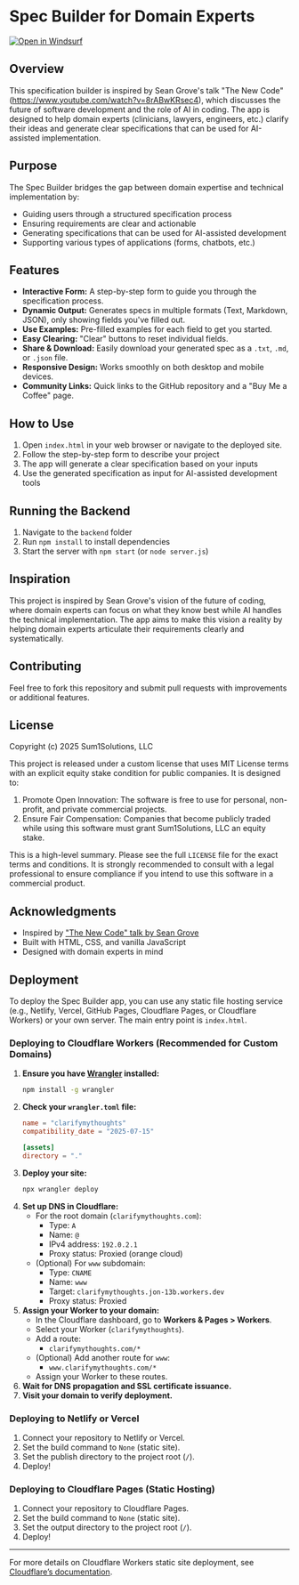 # Spec Builder for Domain Experts

[![Open in Windsurf](https://img.shields.io/badge/Open%20in-Windsurf-blue.svg)](https://wind.surf)
## Overview

This specification builder is inspired by Sean Grove's talk "The New Code" (https://www.youtube.com/watch?v=8rABwKRsec4), which discusses the future of software development and the role of AI in coding. The app is designed to help domain experts (clinicians, lawyers, engineers, etc.) clarify their ideas and generate clear specifications that can be used for AI-assisted implementation.

## Purpose

The Spec Builder bridges the gap between domain expertise and technical implementation by:
- Guiding users through a structured specification process
- Ensuring requirements are clear and actionable
- Generating specifications that can be used for AI-assisted development
- Supporting various types of applications (forms, chatbots, etc.)

## Features

- **Interactive Form:** A step-by-step form to guide you through the specification process.
- **Dynamic Output:** Generates specs in multiple formats (Text, Markdown, JSON), only showing fields you've filled out.
- **Use Examples:** Pre-filled examples for each field to get you started.
- **Easy Clearing:** "Clear" buttons to reset individual fields.
- **Share & Download:** Easily download your generated spec as a `.txt`, `.md`, or `.json` file.
- **Responsive Design:** Works smoothly on both desktop and mobile devices.
- **Community Links:** Quick links to the GitHub repository and a "Buy Me a Coffee" page.

## How to Use

1. Open `index.html` in your web browser or navigate to the deployed site.
2. Follow the step-by-step form to describe your project
3. The app will generate a clear specification based on your inputs
4. Use the generated specification as input for AI-assisted development tools

## Running the Backend

1. Navigate to the `backend` folder
2. Run `npm install` to install dependencies
3. Start the server with `npm start` (or `node server.js`)

## Inspiration

This project is inspired by Sean Grove's vision of the future of coding, where domain experts can focus on what they know best while AI handles the technical implementation. The app aims to make this vision a reality by helping domain experts articulate their requirements clearly and systematically.

## Contributing

Feel free to fork this repository and submit pull requests with improvements or additional features.

## License

Copyright (c) 2025 Sum1Solutions, LLC

This project is released under a custom license that uses MIT License terms with an explicit equity stake condition for public companies. It is designed to:

1. Promote Open Innovation: The software is free to use for personal, non-profit, and private commercial projects.
2. Ensure Fair Compensation: Companies that become publicly traded while using this software must grant Sum1Solutions, LLC an equity stake.

This is a high-level summary. Please see the full `LICENSE` file for the exact terms and conditions. It is strongly recommended to consult with a legal professional to ensure compliance if you intend to use this software in a commercial product.

## Acknowledgments

- Inspired by ["The New Code" talk by Sean Grove](https://www.youtube.com/watch?v=8rABwKRsec4)
- Built with HTML, CSS, and vanilla JavaScript
- Designed with domain experts in mind

## Deployment

To deploy the Spec Builder app, you can use any static file hosting service (e.g., Netlify, Vercel, GitHub Pages, Cloudflare Pages, or Cloudflare Workers) or your own server. The main entry point is `index.html`.

### Deploying to Cloudflare Workers (Recommended for Custom Domains)

1. **Ensure you have [Wrangler](https://developers.cloudflare.com/workers/wrangler/) installed:**
   ```sh
   npm install -g wrangler
   ```
2. **Check your `wrangler.toml` file:**
   ```toml
   name = "clarifymythoughts"
   compatibility_date = "2025-07-15"

   [assets]
   directory = "."
   ```
3. **Deploy your site:**
   ```sh
   npx wrangler deploy
   ```
4. **Set up DNS in Cloudflare:**
   - For the root domain (`clarifymythoughts.com`):
     - Type: `A`
     - Name: `@`
     - IPv4 address: `192.0.2.1`
     - Proxy status: Proxied (orange cloud)
   - (Optional) For `www` subdomain:
     - Type: `CNAME`
     - Name: `www`
     - Target: `clarifymythoughts.jon-13b.workers.dev`
     - Proxy status: Proxied
5. **Assign your Worker to your domain:**
   - In the Cloudflare dashboard, go to **Workers & Pages > Workers**.
   - Select your Worker (`clarifymythoughts`).
   - Add a route:
     - `clarifymythoughts.com/*`
   - (Optional) Add another route for `www`:
     - `www.clarifymythoughts.com/*`
   - Assign your Worker to these routes.
6. **Wait for DNS propagation and SSL certificate issuance.**
7. **Visit your domain to verify deployment.**

### Deploying to Netlify or Vercel

1. Connect your repository to Netlify or Vercel.
2. Set the build command to `None` (static site).
3. Set the publish directory to the project root (`/`).
4. Deploy!

### Deploying to Cloudflare Pages (Static Hosting)

1. Connect your repository to Cloudflare Pages.
2. Set the build command to `None` (static site).
3. Set the output directory to the project root (`/`).
4. Deploy!

---

For more details on Cloudflare Workers static site deployment, see [Cloudflare’s documentation](https://developers.cloudflare.com/workers/platform/sites/).
